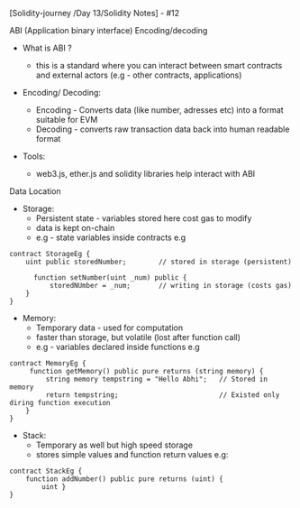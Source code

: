 
[Solidity-journey /Day 13/Solidity Notes] - #12


ABI (Application binary interface) Encoding/decoding 

- What is ABI ? 
    -  this is a standard where you can interact between smart contracts and external actors (e.g - other contracts, applications)

- Encoding/ Decoding: 
    - Encoding - Converts data (like number, adresses etc) into a format suitable for EVM 
    - Decoding - converts raw transaction data back  into human readable format 

- Tools: 
    - web3.js, ether.js and solidity libraries help interact with ABI 


Data Location 

- Storage:
    - Persistent state - variables stored here cost gas to modify 
    - data is kept on-chain 
    - e.g - state variables inside contracts 
     e.g 
```
contract StorageEg {
    uint public storedNumber;        // stored in storage (persistent)
      
      function setNumber(uint _num) public {
          storedNUmber = _num;       // writing in storage (costs gas)
    }
}
```

- Memory:
     - Temporary data - used for computation 
     - faster than storage, but volatile (lost after function call)
     - e.g - variables declared inside functions
     e.g 
```
contract MemoryEg {
     function getMemory() public pure returns (string memory) {
         string memory tempstring = "Hello Abhi";   // Stored in memory   
         return tempstring;                         // Existed only diring function execution 
    }
}
```

 - Stack:
     - Temporary as well but high speed storage 
     - stores simple values and function return values 
      e.g:
```
contract StackEg {
    function addNumber() public pure returns (uint) {
        uint }
}
```
